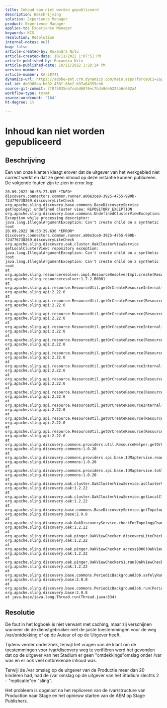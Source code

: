 ```yaml
---
title: Inhoud kan niet worden gepubliceerd
description: Beschrijving
solution: Experience Manager
product: Experience Manager
applies-to: Experience Manager
keywords: KCS
resolution: Resolution
internal-notes: null
bug: false
article-created-by: Ruxandra Nitu
article-created-date: 10/11/2022 1:07:51 PM
article-published-by: Ruxandra Nitu
article-published-date: 10/11/2022 1:28:24 PM
version-number: 1
article-number: KA-20741
dynamics-url: https://adobe-ent.crm.dynamics.com/main.aspx?forceUCI=1&pagetype=entityrecord&etn=knowledgearticle&id=1ad0a8b3-6549-ed11-bba2-0022480866ad
exl-id: de0905aa-bd02-458f-86e2-b97a64359cb6
source-git-commit: 7f0f5035ea7cebd60f6ec7bda9de6225b6c602a4
workflow-type: tm+mt
source-wordcount: '164'
ht-degree: 1%

---
```


# Inhoud kan niet worden gepubliceerd

## Beschrijving


Een van onze klanten klaagt erover dat de uitgever van het werkgebied niet correct werkt en dat ze geen inhoud op deze instantie kunnen publiceren. De volgende fouten zijn te zien in error.log:




```
20.09.2022 06:53:27.635 *INFO* discovery.connectors.common.runner.a00e3ce0-3925-4755-990b-f2d776738269.discoveryLiteCheck org.apache.sling.discovery.base.commons.BaseDiscoveryService getTopology: undefined cluster view: REPOSITORY_EXCEPTION org.apache.sling.discovery.base.commons.UndefinedClusterViewException: Exception while processing descriptor: java.lang.IllegalArgumentException: Can't create child on a synthetic root
20.09.2022 06:53:29.636 *ERROR* discovery.connectors.common.runner.a00e3ce0-3925-4755-990b-f2d776738269.discoveryLiteCheck org.apache.sling.discovery.oak.cluster.OakClusterViewService getLocalClusterView: repository exception: java.lang.IllegalArgumentException: Can't create child on a synthetic root
java.lang.IllegalArgumentException: Can't create child on a synthetic root
at org.apache.sling.resourceresolver.impl.ResourceResolverImpl.create(ResourceResolverImpl.java:979) org.apache.sling.resourceresolver:1.7.2.B0001
at org.apache.sling.api.resource.ResourceUtil.getOrCreateResourceInternal(ResourceUtil.java:666) org.apache.sling.api:2.22.0
at org.apache.sling.api.resource.ResourceUtil.getOrCreateResource(ResourceUtil.java:603) org.apache.sling.api:2.22.0
at org.apache.sling.api.resource.ResourceUtil.getOrCreateResource(ResourceUtil.java:571) org.apache.sling.api:2.22.0
at org.apache.sling.api.resource.ResourceUtil.getOrCreateResourceInternal(ResourceUtil.java:654) org.apache.sling.api:2.22.0
at org.apache.sling.api.resource.ResourceUtil.getOrCreateResource(ResourceUtil.java:603) org.apache.sling.api:2.22.0
at org.apache.sling.api.resource.ResourceUtil.getOrCreateResource(ResourceUtil.java:571) org.apache.sling.api:2.22.0
at org.apache.sling.api.resource.ResourceUtil.getOrCreateResourceInternal(ResourceUtil.java:654) org.apache.sling.api:2.22.0
at org.apache.sling.api.resource.ResourceUtil.getOrCreateResource(ResourceUtil.java:603) org.apache.sling.api:2.22.0
at org.apache.sling.api.resource.ResourceUtil.getOrCreateResource(ResourceUtil.java:571) org.apache.sling.api:2.22.0
at org.apache.sling.api.resource.ResourceUtil.getOrCreateResourceInternal(ResourceUtil.java:654) org.apache.sling.api:2.22.0
at org.apache.sling.api.resource.ResourceUtil.getOrCreateResource(ResourceUtil.java:603) org.apache.sling.api:2.22.0
at org.apache.sling.api.resource.ResourceUtil.getOrCreateResource(ResourceUtil.java:571) org.apache.sling.api:2.22.0
at org.apache.sling.discovery.commons.providers.util.ResourceHelper.getOrCreateResource(ResourceHelper.java:45) org.apache.sling.discovery.commons:1.0.20
at org.apache.sling.discovery.commons.providers.spi.base.IdMapService.readIdMap(IdMapService.java:302) org.apache.sling.discovery.commons:1.0.20
at org.apache.sling.discovery.commons.providers.spi.base.IdMapService.toSlingId(IdMapService.java:280) org.apache.sling.discovery.commons:1.0.20
at org.apache.sling.discovery.oak.cluster.OakClusterViewService.asClusterView(OakClusterViewService.java:174) org.apache.sling.discovery.oak:1.2.22
at org.apache.sling.discovery.oak.cluster.OakClusterViewService.getLocalClusterView(OakClusterViewService.java:120) org.apache.sling.discovery.oak:1.2.22
at org.apache.sling.discovery.base.commons.BaseDiscoveryService.getTopology(BaseDiscoveryService.java:77) org.apache.sling.discovery.base:2.0.8
at org.apache.sling.discovery.oak.OakDiscoveryService.checkForTopologyChange(OakDiscoveryService.java:660) org.apache.sling.discovery.oak:1.2.22
at org.apache.sling.discovery.oak.pinger.OakViewChecker.discoveryLiteCheck(OakViewChecker.java:217) org.apache.sling.discovery.oak:1.2.22
at org.apache.sling.discovery.oak.pinger.OakViewChecker.access$000(OakViewChecker.java:62) org.apache.sling.discovery.oak:1.2.22
at org.apache.sling.discovery.oak.pinger.OakViewChecker$1.run(OakViewChecker.java:193) org.apache.sling.discovery.oak:1.2.22
at org.apache.sling.discovery.base.commons.PeriodicBackgroundJob.safelyRun(PeriodicBackgroundJob.java:86) org.apache.sling.discovery.base:2.0.8
at org.apache.sling.discovery.base.commons.PeriodicBackgroundJob.run(PeriodicBackgroundJob.java:77) org.apache.sling.discovery.base:2.0.8
at java.base/java.lang.Thread.run(Thread.java:834)
```



## Resolutie


De fout in het logboek is niet verwant met caching, maar zij verschijnen wanneer de de dienstgebruiker niet de juiste toestemmingen voor de weg /var/ontdekking of op de Auteur of op de Uitgever heeft.

Tijdens verder onderzoek, terwijl het vragen van de klant om de toestemmingen voor /var/discovery weg te verifiëren werd het gevonden dat op de uitgever van het Stadium er geen &quot;ontdekkings&quot;omslag onder /var was en er ook veel ontbrekende inhoud was.

Terwijl de /var omslag op de uitgever van de Productie meer dan 20 kinderen had, had de /var omslag op de uitgever van het Stadium slechts 2 - &quot;replicatie&quot;en &quot;sling&quot;.

Het probleem is opgelost na het repliceren van de /var/structure van Production naar Stage en het opnieuw starten van de AEM op Stage Publishers.

